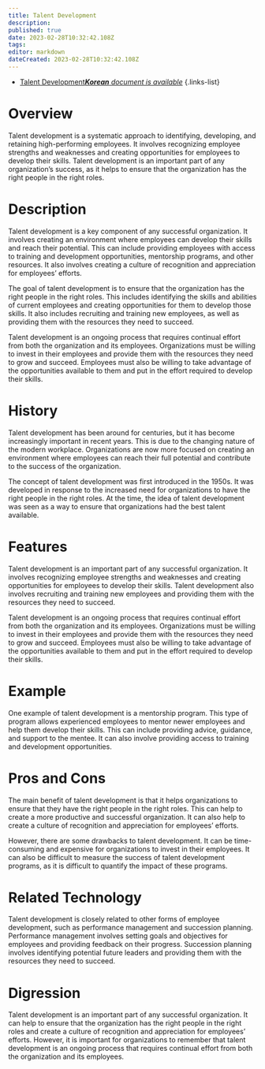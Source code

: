 ```yaml
---
title: Talent Development
description: 
published: true
date: 2023-02-28T10:32:42.108Z
tags: 
editor: markdown
dateCreated: 2023-02-28T10:32:42.108Z
---
```


- [Talent Development***Korean** document is available*](/ko/Knowledge-base/Dictionary/talent-development)
{.links-list}


# Overview
Talent development is a systematic approach to identifying, developing, and retaining high-performing employees. It involves recognizing employee strengths and weaknesses and creating opportunities for employees to develop their skills. Talent development is an important part of any organization’s success, as it helps to ensure that the organization has the right people in the right roles.

# Description
Talent development is a key component of any successful organization. It involves creating an environment where employees can develop their skills and reach their potential. This can include providing employees with access to training and development opportunities, mentorship programs, and other resources. It also involves creating a culture of recognition and appreciation for employees’ efforts.

The goal of talent development is to ensure that the organization has the right people in the right roles. This includes identifying the skills and abilities of current employees and creating opportunities for them to develop those skills. It also includes recruiting and training new employees, as well as providing them with the resources they need to succeed.

Talent development is an ongoing process that requires continual effort from both the organization and its employees. Organizations must be willing to invest in their employees and provide them with the resources they need to grow and succeed. Employees must also be willing to take advantage of the opportunities available to them and put in the effort required to develop their skills.

# History
Talent development has been around for centuries, but it has become increasingly important in recent years. This is due to the changing nature of the modern workplace. Organizations are now more focused on creating an environment where employees can reach their full potential and contribute to the success of the organization.

The concept of talent development was first introduced in the 1950s. It was developed in response to the increased need for organizations to have the right people in the right roles. At the time, the idea of talent development was seen as a way to ensure that organizations had the best talent available.

# Features
Talent development is an important part of any successful organization. It involves recognizing employee strengths and weaknesses and creating opportunities for employees to develop their skills. Talent development also involves recruiting and training new employees and providing them with the resources they need to succeed.

Talent development is an ongoing process that requires continual effort from both the organization and its employees. Organizations must be willing to invest in their employees and provide them with the resources they need to grow and succeed. Employees must also be willing to take advantage of the opportunities available to them and put in the effort required to develop their skills.

# Example
One example of talent development is a mentorship program. This type of program allows experienced employees to mentor newer employees and help them develop their skills. This can include providing advice, guidance, and support to the mentee. It can also involve providing access to training and development opportunities.

# Pros and Cons
The main benefit of talent development is that it helps organizations to ensure that they have the right people in the right roles. This can help to create a more productive and successful organization. It can also help to create a culture of recognition and appreciation for employees’ efforts.

However, there are some drawbacks to talent development. It can be time-consuming and expensive for organizations to invest in their employees. It can also be difficult to measure the success of talent development programs, as it is difficult to quantify the impact of these programs.

# Related Technology
Talent development is closely related to other forms of employee development, such as performance management and succession planning. Performance management involves setting goals and objectives for employees and providing feedback on their progress. Succession planning involves identifying potential future leaders and providing them with the resources they need to succeed.

# Digression
Talent development is an important part of any successful organization. It can help to ensure that the organization has the right people in the right roles and create a culture of recognition and appreciation for employees’ efforts. However, it is important for organizations to remember that talent development is an ongoing process that requires continual effort from both the organization and its employees.